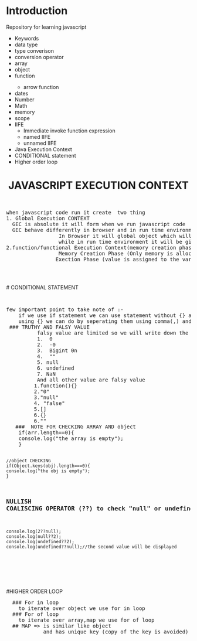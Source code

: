 <h1>Introduction</h1>

Repository for learning javascript

<ul type="square">
<li> Keywords </li>
<li> data type</li>
<li> type converison</li>
<li> conversion operator</li>
<li> array</li>
<li> object</li>
<li> function</li>
  <ul> 
    <li> arrow function</li>
  </ul>
<li>dates </li>
<li> Number</li>
<li> Math</li>
<li> memory</li>
<li> scope</li>
<li> IIFE
<ul>
<li>Immediate invoke function expression</li>
<li>named IIFE</li>
      <li>unnamed IIFE</li>
    </ul

  </li> 
<li>Java Execution Context</li>
<li>CONDITIONAL statement</li>
<li>Higher order loop</li>

</ul>

<h1 style="text-align: center;">JAVASCRIPT EXECUTION CONTEXT</h1>
<pre><p>
when javascript code run it create  two thing 
1. Global Execution CONTEXT
  GEC is absolute it will form when we run javascript code 
  GEC behave differently in browser and in run time environment(node , bun , dino)
                 In Browser it will global object which will be refered by this keywords
                 while in run time environment it will be give empty object
2.function/functional Execution Context(memory creation phase , execution phase)
                 Memory Creation Phase (Only memory is allocated to the variable and function)
                Exection Phase (value is assigned to the variable )

</p>
</pre>
# CONDITIONAL STATEMENT
<pre>
<p>
few important point to take note of :-
    if we use if statement we can use statement without {} and if we want to write multiply statement without
    using {} we can do by seperating them using comma(,) and secicolon is mandatory at the end of the if statement syntax
 ### TRUTHY AND FALSY VALUE
          falsy value are limited so we will write down the falsy value first
          1.  0  
          2.  -0
          3.  Bigint 0n
          4.  ""
          5. null
          6. undefined
          7. NaN
          And all other value are falsy value 
         1.function(){} 
         2."0" 
         3."null"
         4. "false"
         5.[] 
         6.{}
         6.""
   ###  NOTE FOR CHECKING ARRAY AND object
    if(arr.length==0){
    console.log("the array is empty");
    }

    //object CHECKING
    if(Object.keys(obj).length===0){
    console.log("the obj is empty");
    }

### NULLISH COALISCING OPERATOR (??) to check "null" or undefined value

    console.log(2??null);
    console.log(null??2);
    console.log(undefined??2);
    console.log(undefined??null);//the second value will be displayed

  </p>

</pre>
  #HIGHER ORDER LOOP
<pre>
  ### For in loop
    to iterate over object we use for in loop
  ### For of loop
    to iterate over array,map we use for of loop
  ## MAP => is similar like object
            and has unique key (copy of the key is avoided)

</pre>
